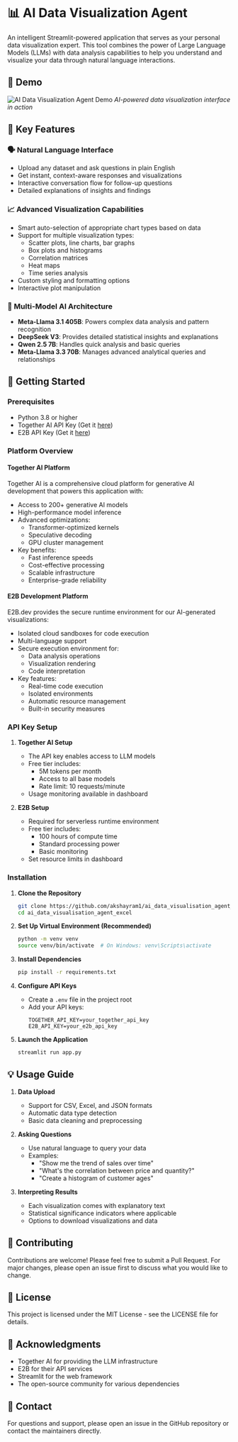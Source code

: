 # 📊 AI Data Visualization Agent

An intelligent Streamlit-powered application that serves as your personal data visualization expert. This tool combines the power of Large Language Models (LLMs) with data analysis capabilities to help you understand and visualize your data through natural language interactions.

## 🎯 Demo
![AI Data Visualization Agent Demo](demo.png)
*AI-powered data visualization interface in action*

## 🌟 Key Features

### 🗣️ Natural Language Interface
- Upload any dataset and ask questions in plain English
- Get instant, context-aware responses and visualizations
- Interactive conversation flow for follow-up questions
- Detailed explanations of insights and findings

### 📈 Advanced Visualization Capabilities
- Smart auto-selection of appropriate chart types based on data
- Support for multiple visualization types:
  - Scatter plots, line charts, bar graphs
  - Box plots and histograms
  - Correlation matrices
  - Heat maps
  - Time series analysis
- Custom styling and formatting options
- Interactive plot manipulation

### 🤖 Multi-Model AI Architecture
- **Meta-Llama 3.1 405B**: Powers complex data analysis and pattern recognition
- **DeepSeek V3**: Provides detailed statistical insights and explanations
- **Qwen 2.5 7B**: Handles quick analysis and basic queries
- **Meta-Llama 3.3 70B**: Manages advanced analytical queries and relationships

## 🚀 Getting Started

### Prerequisites
- Python 3.8 or higher
- Together AI API Key (Get it [here](https://api.together.ai/signin))
- E2B API Key (Get it [here](https://e2b.dev/))

### Platform Overview

#### Together AI Platform
Together AI is a comprehensive cloud platform for generative AI development that powers this application with:
- Access to 200+ generative AI models
- High-performance model inference
- Advanced optimizations:
  - Transformer-optimized kernels
  - Speculative decoding
  - GPU cluster management
- Key benefits:
  - Fast inference speeds
  - Cost-effective processing
  - Scalable infrastructure
  - Enterprise-grade reliability

#### E2B Development Platform
E2B.dev provides the secure runtime environment for our AI-generated visualizations:
- Isolated cloud sandboxes for code execution
- Multi-language support
- Secure execution environment for:
  - Data analysis operations
  - Visualization rendering
  - Code interpretation
- Key features:
  - Real-time code execution
  - Isolated environments
  - Automatic resource management
  - Built-in security measures

### API Key Setup
1. **Together AI Setup**
   - The API key enables access to LLM models
   - Free tier includes:
     - 5M tokens per month
     - Access to all base models
     - Rate limit: 10 requests/minute
   - Usage monitoring available in dashboard

2. **E2B Setup**
   - Required for serverless runtime environment
   - Free tier includes:
     - 100 hours of compute time
     - Standard processing power
     - Basic monitoring
   - Set resource limits in dashboard

### Installation

1. **Clone the Repository**
   ```bash
   git clone https://github.com/akshayram1/ai_data_visualisation_agent_excel.git
   cd ai_data_visualisation_agent_excel
   ```

2. **Set Up Virtual Environment (Recommended)**
   ```bash
   python -m venv venv
   source venv/bin/activate  # On Windows: venv\Scripts\activate
   ```

3. **Install Dependencies**
   ```bash
   pip install -r requirements.txt
   ```

4. **Configure API Keys**
   - Create a `.env` file in the project root
   - Add your API keys:
     ```
     TOGETHER_API_KEY=your_together_api_key
     E2B_API_KEY=your_e2b_api_key
     ```

5. **Launch the Application**
   ```bash
   streamlit run app.py
   ```

## 💡 Usage Guide

1. **Data Upload**
   - Support for CSV, Excel, and JSON formats
   - Automatic data type detection
   - Basic data cleaning and preprocessing

2. **Asking Questions**
   - Use natural language to query your data
   - Examples:
     - "Show me the trend of sales over time"
     - "What's the correlation between price and quantity?"
     - "Create a histogram of customer ages"

3. **Interpreting Results**
   - Each visualization comes with explanatory text
   - Statistical significance indicators where applicable
   - Options to download visualizations and data

## 🤝 Contributing

Contributions are welcome! Please feel free to submit a Pull Request. For major changes, please open an issue first to discuss what you would like to change.

## 📝 License

This project is licensed under the MIT License - see the LICENSE file for details.

## 🙏 Acknowledgments

- Together AI for providing the LLM infrastructure
- E2B for their API services
- Streamlit for the web framework
- The open-source community for various dependencies

## 📧 Contact

For questions and support, please open an issue in the GitHub repository or contact the maintainers directly.
